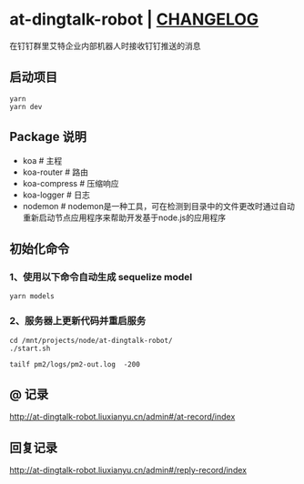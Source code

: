 # at-dingtalk-robot | <a href="CHANGELOG.md" target="_black">CHANGELOG</a>

在钉钉群里艾特企业内部机器人时接收钉钉推送的消息

## 启动项目

```
yarn
yarn dev
```

## Package 说明
* koa # 主程
* koa-router # 路由
* koa-compress # 压缩响应
* koa-logger # 日志
* nodemon # nodemon是一种工具，可在检测到目录中的文件更改时通过自动重新启动节点应用程序来帮助开发基于node.js的应用程序


## 初始化命令

### 1、使用以下命令自动生成 sequelize model

```
yarn models
```

### 2、服务器上更新代码并重启服务

```
cd /mnt/projects/node/at-dingtalk-robot/
./start.sh

tailf pm2/logs/pm2-out.log  -200
```

## @ 记录

http://at-dingtalk-robot.liuxianyu.cn/admin#/at-record/index


## 回复记录

http://at-dingtalk-robot.liuxianyu.cn/admin#/reply-record/index
